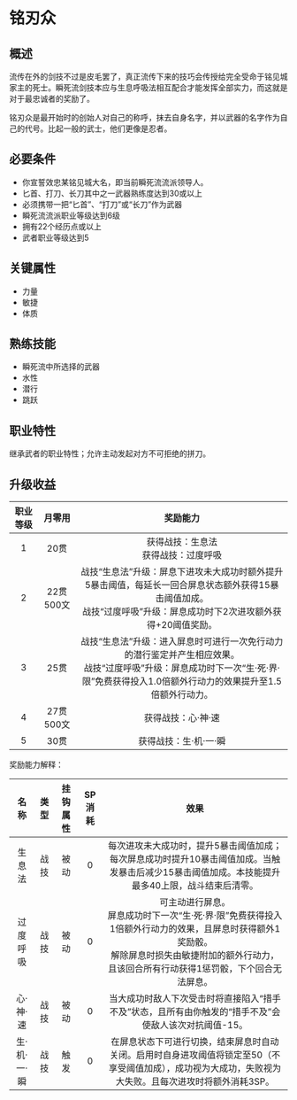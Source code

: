 # 铭刃众

## 概述

流传在外的剑技不过是皮毛罢了，真正流传下来的技巧会传授给完全受命于铭见城家主的死士。瞬死流剑技本应与生息呼吸法相互配合才能发挥全部实力，而这就是对于最忠诚者的奖励了。

铭刃众是最开始时的创始人对自己的称呼，抹去自身名字，并以武器的名字作为自己的代号。比起一般的武士，他们更像是忍者。

## 必要条件

* 你宣誓效忠某铭见城大名，即当前瞬死流流派领导人。
* 匕首、打刀、长刀其中之一武器熟练度达到30或以上
* 必须携带一把“匕首”、“打刀”或“长刀”作为武器
* 瞬死流流派职业等级达到6级
* 拥有22个经历点或以上
* 武者职业等级达到5

## 关键属性

* 力量
* 敏捷
* 体质

## 熟练技能

* 瞬死流中所选择的武器
* 水性
* 潜行
* 跳跃
  
## 职业特性

继承武者的职业特性；允许主动发起对方不可拒绝的拼刀。

## 升级收益

职业等级|月零用|奖励能力
:--:|:--:|:--:
1|20贯|获得战技：生息法<br>获得战技：过度呼吸
2|22贯500文|战技“生息法”升级：屏息下进攻未大成功时额外提升5暴击阈值，每延长一回合屏息状态额外获得15暴击阈值加成。<br>战技“过度呼吸”升级：屏息成功时下2次进攻额外获得+20阈值奖励。
3|25贯|战技“生息法”升级：进入屏息时可进行一次免行动力的潜行鉴定并产生相应效果。<br>战技“过度呼吸”升级：屏息成功时下一次“生·死·界·限”免费获得投入1.0倍额外行动力的效果提升至1.5倍额外行动力。
4|27贯500文|获得战技：心·神·速
5|30贯|获得战技：生·机·一·瞬

奖励能力解释：

名称|类型|挂钩属性|SP消耗|效果
:--:|:--:|:--:|:--:|:--:
生息法|战技|被动|0|每次进攻未大成功时，提升5暴击阈值加成；每次屏息成功时提升10暴击阈值加成。当触发暴击后减少15暴击阈值加成。本技能提升最多40上限，战斗结束后清零。
过度呼吸|战技|被动|0|可主动进行屏息。<br>屏息成功时下一次“生·死·界·限”免费获得投入1倍额外行动力的效果，且屏息时获得额外1奖励骰。<br>解除屏息时损失由敏捷附加的额外行动力，且该回合所有行动获得1惩罚骰，下个回合无法屏息。
心·神·速|战技|被动|0|当大成功时敌人下次受击时将直接陷入“措手不及”状态，且所有由你触发的“措手不及”会使敌人该次对抗阈值-15。
生·机·一·瞬|战技|触发|0|在屏息状态下可进行切换，结束屏息时自动关闭。启用时自身进攻阈值将锁定至50（不享受阈值加成），成功视为大成功，失败视为大失败。且每次进攻时将额外消耗3SP。